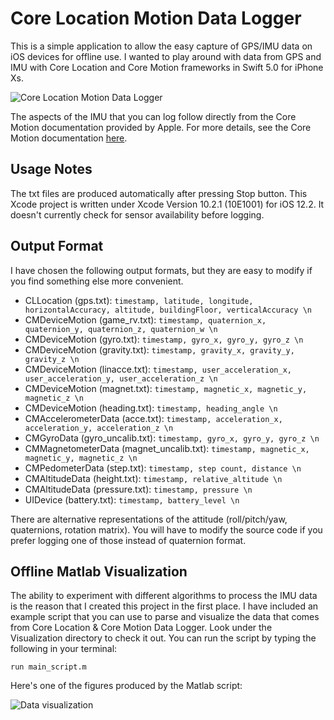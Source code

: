 # Core Location Motion Data Logger #

This is a simple application to allow the easy capture of GPS/IMU data on iOS devices for offline use.
I wanted to play around with data from GPS and IMU with Core Location and Core Motion frameworks in Swift 5.0 for iPhone Xs.

![Core Location Motion Data Logger](https://github.com/PyojinKim/CoreLocationMotion-Data-Logger/blob/master/screenshot.png)

The aspects of the IMU that you can log follow directly from the Core Motion documentation provided by Apple.
For more details, see the Core Motion documentation [here](https://developer.apple.com/documentation/coremotion).


## Usage Notes ##

The txt files are produced automatically after pressing Stop button.
This Xcode project is written under Xcode Version 10.2.1 (10E1001) for iOS 12.2.
It doesn't currently check for sensor availability before logging.


## Output Format ##

I have chosen the following output formats, but they are easy to modify if you find something else more convenient.

* CLLocation (gps.txt): `timestamp, latitude, longitude, horizontalAccuracy, altitude, buildingFloor, verticalAccuracy \n`
* CMDeviceMotion (game_rv.txt): `timestamp, quaternion_x, quaternion_y, quaternion_z, quaternion_w \n`
* CMDeviceMotion (gyro.txt): `timestamp, gyro_x, gyro_y, gyro_z \n`
* CMDeviceMotion (gravity.txt): `timestamp, gravity_x, gravity_y, gravity_z \n`
* CMDeviceMotion (linacce.txt): `timestamp, user_acceleration_x, user_acceleration_y, user_acceleration_z \n`
* CMDeviceMotion (magnet.txt): `timestamp, magnetic_x, magnetic_y, magnetic_z \n`
* CMDeviceMotion (heading.txt): `timestamp, heading_angle \n`
* CMAccelerometerData (acce.txt): `timestamp, acceleration_x, acceleration_y, acceleration_z \n`
* CMGyroData (gyro_uncalib.txt): `timestamp, gyro_x, gyro_y, gyro_z \n`
* CMMagnetometerData (magnet_uncalib.txt): `timestamp, magnetic_x, magnetic_y, magnetic_z \n`
* CMPedometerData (step.txt): `timestamp, step count, distance \n`
* CMAltitudeData (height.txt): `timestamp, relative_altitude \n`
* CMAltitudeData (pressure.txt): `timestamp, pressure \n`
* UIDevice (battery.txt): `timestamp, battery_level \n`

There are alternative representations of the attitude (roll/pitch/yaw, quaternions, rotation matrix).
You will have to modify the source code if you prefer logging one of those instead of quaternion format.


## Offline Matlab Visualization ##

The ability to experiment with different algorithms to process the IMU data is the reason that I created this project in the first place.
I have included an example script that you can use to parse and visualize the data that comes from Core Location & Core Motion Data Logger.
Look under the Visualization directory to check it out.
You can run the script by typing the following in your terminal:

    run main_script.m

Here's one of the figures produced by the Matlab script:

![Data visualization](https://github.com/PyojinKim/CoreLocationMotion-Data-Logger/blob/master/data_visualization.png)
